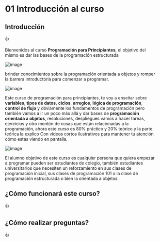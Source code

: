 # 01 Introducción al curso									

## Introducción

:+1:

Bienvenidos al curso **Programación para Principiantes**, el objetivo del mismo es dar las bases de la programación estructurada

![image](https://user-images.githubusercontent.com/23094588/193595494-8892604a-fc8c-48d6-aa80-31e14a1f0d77.png)

brindar conocimientos sobre la programación orientada a objetos y romper la barrera introductoria para comenzar a programar.

![image](https://user-images.githubusercontent.com/23094588/193595884-34755e81-89aa-40ef-9e0d-2e521b36747c.png)

Este curso de programación para principiantes, te voy a enseñar sobre **variables**, **tipos de datos**, **ciclos**, **arreglos**, **lógica de programación**, **control de flujo** y obviamente los fundamentos de programación pero también vamos a ir un poco más allá y dar bases de **programación orientada a objetos**, resoluciones, despliegues vamos a hacer tareas, ejercicios y otro montón de cosas que están relacionadas a la programación, ahora este curso es 80% práctico y 20% teórico y la parte teórica la explico Con vídeos cortos ilustrativos para mantener tu atención cómo estas viendo en pantalla.

![image](https://user-images.githubusercontent.com/23094588/193596802-95f42045-f6b0-42cb-b7df-499e4ee3bc06.png)

El alumno objetivo de este curso es cualquier persona que quiera empezar a programar pueden ser estudiantes de colegio, también estudiantes universitarios que necesiten un reforzamiento en sus clases de programación inicial, sus clases de programación 101 o la clase de programación estructurada o bien la orientada a objetos.

## ¿Cómo funcionará este curso?

:+1:

## ¿Cómo realizar preguntas?

:+1:
